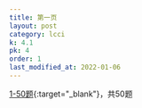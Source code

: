 ```yaml
---
title: 第一页
layout: post
category: lcci
k: 4.1
pk: 4
order: 1
last_modified_at: 2022-01-06
---
```


[1-50题](https://leetcode.cn/problemset/database/?page=1&listId=xb9lfcwi){:target="_blank"}，共50题